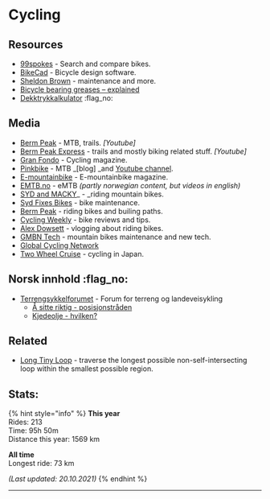 # Cycling

## Resources

* [99spokes](https://99spokes.com) - Search and compare bikes.
* [BikeCad](https://www.bikecad.ca) - Bicycle design software.
* [Sheldon Brown](https://www.sheldonbrown.com/articles.html) - maintenance and more.
* [Bicycle bearing greases – explained](https://bike.bikegremlin.com/1985/bicycle-bearing-grease-explained/#7)
* [Dekktrykkalkulator](https://sykkelhjulet.no/dekktrykkalkulator/) :flag\_no:&#x20;

## Media

* [Berm Peak](https://www.youtube.com/channel/UCu8YylsPiu9XfaQC74Hr\_Gw) - MTB, trails. _\[Youtube]_
* [Berm Peak Express](https://www.youtube.com/channel/UCOpP5PqrzODWpFU961acUbg/videos) - trails and mostly biking related stuff. _\[Youtube]_
* [Gran Fondo](https://granfondo-cycling.com) - Cycling magazine.
* [Pinkbike](https://www.pinkbike.com) - MTB _\[blog] _and [Youtube channel](https://www.youtube.com/channel/UC2GIHZpQiJy-8286f4lj\_cg).
* [E-mountainbike](https://ebike-mtb.com/en/) - E-mountainbike magazine.
* [EMTB.no](https://emtb.no) - eMTB _(partly norwegian content, but videos in english)_
* [SYD and MACKY](https://www.youtube.com/c/SYDandMACKY/videos)_ - _riding mountain bikes.
* [Syd Fixes Bikes](https://www.youtube.com/channel/UCTRprXaBda35s4j1I1Td5bA) - bike maintenance.
* [Berm Peak](https://www.youtube.com/c/SethsBikeHacks/videos) - riding bikes and builing paths.
* [Cycling Weekly](https://www.youtube.com/channel/UC2zZkTwX2DtWeBCMdhk6AQQ) - bike reviews and tips.
* [Alex Dowsett](https://www.youtube.com/channel/UCHmeZ0hGCnw2hbkTvMob57g) - vlogging about riding bikes.
* [GMBN Tech](https://www.youtube.com/c/gmbntech/videos) - mountain bikes maintenance and new tech.
* [Global Cycling Network](https://www.youtube.com/channel/UCuTaETsuCOkJ0H\_GAztWt0Q)
* [Two Wheel Cruise](https://www.youtube.com/channel/UClvtLAnUD8z\_9dec6iUc24Q) - cycling in Japan.

## Norsk innhold :flag\_no:&#x20;

* [Terrengsykkelforumet](https://www.terrengsykkelforumet.no) - Forum for terreng og landeveisykling
  * [Å sitte riktig - posisjonstråden](https://www.terrengsykkelforumet.no/ubbthreads.php?ubb=showflat\&Number=2552342#Post2552342)
  * [Kjedeolje - hvilken?](https://www.terrengsykkelforumet.no/ubbthreads.php?ubb=showflat\&Number=2412485\&page=1)

## Related

* [Long Tiny Loop](https://longtinyloop.com) - traverse the longest possible non-self-intersecting loop within the smallest possible region.

## Stats:

{% hint style="info" %}
**This year**\
Rides: 213\
Time: 95h 50m\
Distance this year: 1569 km

**All time**\
Longest ride: 73 km

_(Last updated: 20.10.2021)_
{% endhint %}

****
